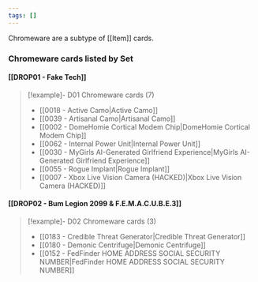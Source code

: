 ```yaml
---
tags: []
---
```

Chromeware are a subtype of [[Item]] cards.


### Chromeware cards listed by Set

#### [[DROP01 - Fake Tech]]  

> [!example]- D01 Chromeware cards (7)
>  - [[0018 - Active Camo|Active Camo]]
>  - [[0039 - Artisanal Camo|Artisanal Camo]]
>  - [[0002 - DomeHomie Cortical Modem Chip|DomeHomie Cortical Modem Chip]]
>  - [[0062 - Internal Power Unit|Internal Power Unit]]
>  - [[0030 - MyGirls AI-Generated Girlfriend Experience|MyGirls AI-Generated Girlfriend Experience]]
>  - [[0055 - Rogue Implant|Rogue Implant]]
>  - [[0007 - Xbox Live Vision Camera (HACKED)|Xbox Live Vision Camera (HACKED)]]

#### [[DROP02 - Bum Legion 2099 & F.E.M.A.C.U.B.E.3]]

> [!example]- D02 Chromeware cards (3)
>  - [[0183 - Credible Threat Generator|Credible Threat Generator]]
>  - [[0180 - Demonic Centrifuge|Demonic Centrifuge]]
>  - [[0152 - FedFinder HOME ADDRESS SOCIAL SECURITY NUMBER|FedFinder HOME ADDRESS SOCIAL SECURITY NUMBER]]